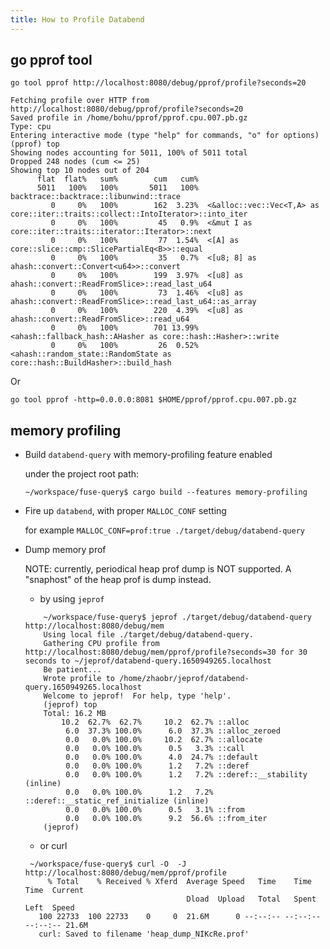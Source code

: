 ```yaml
---
title: How to Profile Databend
---
```


## go pprof tool

`go tool pprof http://localhost:8080/debug/pprof/profile?seconds=20`

```shell
Fetching profile over HTTP from http://localhost:8080/debug/pprof/profile?seconds=20
Saved profile in /home/bohu/pprof/pprof.cpu.007.pb.gz
Type: cpu
Entering interactive mode (type "help" for commands, "o" for options)
(pprof) top
Showing nodes accounting for 5011, 100% of 5011 total
Dropped 248 nodes (cum <= 25)
Showing top 10 nodes out of 204
      flat  flat%   sum%        cum   cum%
      5011   100%   100%       5011   100%  backtrace::backtrace::libunwind::trace
         0     0%   100%        162  3.23%  <&alloc::vec::Vec<T,A> as core::iter::traits::collect::IntoIterator>::into_iter
         0     0%   100%         45   0.9%  <&mut I as core::iter::traits::iterator::Iterator>::next
         0     0%   100%         77  1.54%  <[A] as core::slice::cmp::SlicePartialEq<B>>::equal
         0     0%   100%         35   0.7%  <[u8; 8] as ahash::convert::Convert<u64>>::convert
         0     0%   100%        199  3.97%  <[u8] as ahash::convert::ReadFromSlice>::read_last_u64
         0     0%   100%         73  1.46%  <[u8] as ahash::convert::ReadFromSlice>::read_last_u64::as_array
         0     0%   100%        220  4.39%  <[u8] as ahash::convert::ReadFromSlice>::read_u64
         0     0%   100%        701 13.99%  <ahash::fallback_hash::AHasher as core::hash::Hasher>::write
         0     0%   100%         26  0.52%  <ahash::random_state::RandomState as core::hash::BuildHasher>::build_hash
```

Or
```shell
go tool pprof -http=0.0.0.0:8081 $HOME/pprof/pprof.cpu.007.pb.gz
```

## memory profiling

- Build `databend-query` with memory-profiling feature enabled

  under the project root path:

  `~/workspace/fuse-query$ cargo build --features memory-profiling`

- Fire up `databend`, with proper `MALLOC_CONF` setting
  
  for example `MALLOC_CONF=prof:true ./target/debug/databend-query`

- Dump memory prof

  NOTE: currently, periodical heap prof dump is NOT supported. A "snaphost" of the heap prof is dump instead.

  - by using `jeprof`

  ```shell
      ~/workspace/fuse-query$ jeprof ./target/debug/databend-query http://localhost:8080/debug/mem
      Using local file ./target/debug/databend-query.
      Gathering CPU profile from http://localhost:8080/debug/mem/pprof/profile?seconds=30 for 30 seconds to ~/jeprof/databend-query.1650949265.localhost
      Be patient...
      Wrote profile to /home/zhaobr/jeprof/databend-query.1650949265.localhost
      Welcome to jeprof!  For help, type 'help'.
      (jeprof) top
      Total: 16.2 MB
          10.2  62.7%  62.7%     10.2  62.7% ::alloc
           6.0  37.3% 100.0%      6.0  37.3% ::alloc_zeroed
           0.0   0.0% 100.0%     10.2  62.7% ::allocate
           0.0   0.0% 100.0%      0.5   3.3% ::call
           0.0   0.0% 100.0%      4.0  24.7% ::default
           0.0   0.0% 100.0%      1.2   7.2% ::deref
           0.0   0.0% 100.0%      1.2   7.2% ::deref::__stability (inline)
           0.0   0.0% 100.0%      1.2   7.2% ::deref::__static_ref_initialize (inline)
           0.0   0.0% 100.0%      0.5   3.1% ::from
           0.0   0.0% 100.0%      9.2  56.6% ::from_iter
      (jeprof)
  ``` 
  - or curl 
   ```shell
    ~/workspace/fuse-query$ curl -O  -J  http://localhost:8080/debug/mem/pprof/profile
        % Total    % Received % Xferd  Average Speed   Time    Time     Time  Current
                                       Dload  Upload   Total   Spent    Left  Speed
      100 22733  100 22733    0     0  21.6M      0 --:--:-- --:--:-- --:--:-- 21.6M
      curl: Saved to filename 'heap_dump_NIKcRe.prof'
   ```


